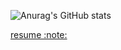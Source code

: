 ![Anurag's GitHub stats](https://github-readme-stats.vercel.app/api?username=bino98&count_private=true&show_icons=true)

[resume :note:](https://www.wantedly.com/id/bino98)
